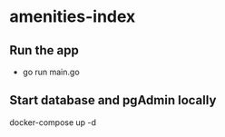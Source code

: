 # amenities-index

## Run the app

- go run main.go

## Start database and pgAdmin locally

docker-compose up -d

